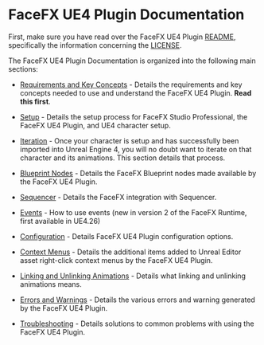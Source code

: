 FaceFX UE4 Plugin Documentation
===============================

First, make sure you have read over the FaceFX UE4 Plugin [README](../README.md), specifically the information concerning the [LICENSE](../LICENSE.md).

The FaceFX UE4 Plugin Documentation is organized into the following main sections:

+ [Requirements and Key Concepts](RequirementsAndKeyConcepts.md) - Details the requirements and key concepts needed to use and understand the FaceFX UE4 Plugin. **Read this first**.

+ [Setup](Setup.md) - Details the setup process for FaceFX Studio Professional, the FaceFX UE4 Plugin, and UE4 character setup.

+ [Iteration](Iteration.md) - Once your character is setup and has successfully been imported into Unreal Engine 4, you will no doubt want to iterate on that character and its animations. This section details that process.

+ [Blueprint Nodes](BlueprintNodes.md) - Details the FaceFX Blueprint nodes made available by the FaceFX UE4 Plugin.

+ [Sequencer](Sequencer.md) - Details the FaceFX integration with Sequencer.

+ [Events](Events.md) - How to use events (new in version 2 of the FaceFX Runtime, first available in UE4.26)

+ [Configuration](Configuration.md) - Details FaceFX UE4 Plugin configuration options.

+ [Context Menus](ContextMenus.md) - Details the additional items added to Unreal Editor asset right-click context menus by the FaceFX UE4 Plugin.

+ [Linking and Unlinking Animations](LinkingAndUnlinkingAnimations.md) - Details what linking and unlinking animations means.

+ [Errors and Warnings](ErrorsAndWarnings.md) - Details the various errors and warning generated by the FaceFX UE4 Plugin.

+ [Troubleshooting](Troubleshooting.md) - Details solutions to common problems with using the FaceFX UE4 Plugin.
